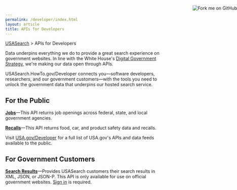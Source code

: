 ```yaml
---
permalink: /developer/index.html
layout: article
title: APIs for Developers
---
```


[USASearch](http://usasearch.howto.gov) > APIs for Developers

<a href="https://github.com/GSA-OCSIT"><img style="position: absolute; top: 41px; right: 0; border: 0;" src="https://s3.amazonaws.com/github/ribbons/forkme_right_orange_ff7600.png" alt="Fork me on GitHub"></a>

Data underpins everything we do to provide a great search experience on government websites.
In line with the White House's
[Digital Government Strategy](http://www.whitehouse.gov/sites/default/files/omb/egov/digital-government/digital-government.html), we're making our data open through APIs.

USASearch.HowTo.gov/Developer connects you&mdash;software developers, researchers, and our
government customers&mdash;with the tools you need to unlock the government data that
underpins our hosted search service.

## For the Public

**[Jobs](jobs.html)**&mdash;This API returns job openings across federal, state, and local government agencies.

**[Recalls](recalls.html)**&mdash;This API returns food, car, and product safety data and recalls.

Visit [USA.gov/Developer](http://www.usa.gov/About/developer-resources/developers.shtml) for a full list of USA.gov's APIs and data feeds available to the public.

## For Government Customers

**[Search Results](/sites/manual/api.html)**&mdash;Provides USASearch customers their search results in XML, JSON, or
JSON-P. This API is only available for use on official government websites.
[Sign in](https://search.usa.gov/sites) is required.